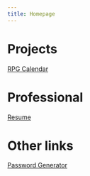 ```yaml
---
title: Homepage
---
```


# Projects

[RPG Calendar](rpgcal)

# Professional

[Resume](resume)

# Other links

[Password Generator](passwords)


